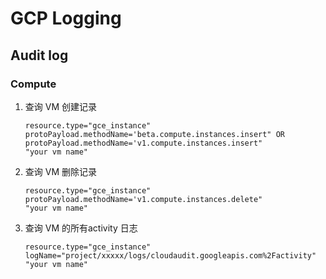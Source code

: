 # GCP Logging

## Audit log

### Compute

1. 查询 VM 创建记录

    ```logging
    resource.type="gce_instance"
    protoPayload.methodName='beta.compute.instances.insert" OR protoPayload.methodName='v1.compute.instances.insert"
    "your vm name"
    ```

1. 查询 VM 删除记录

    ```logging
    resource.type="gce_instance"
    protoPayload.methodName='v1.compute.instances.delete" 
    "your vm name"
    ```

1. 查询 VM 的所有activity 日志

    ```logging
    resource.type="gce_instance"
    logName="project/xxxxx/logs/cloudaudit.googleapis.com%2Factivity"
    "your vm name"
    ```


